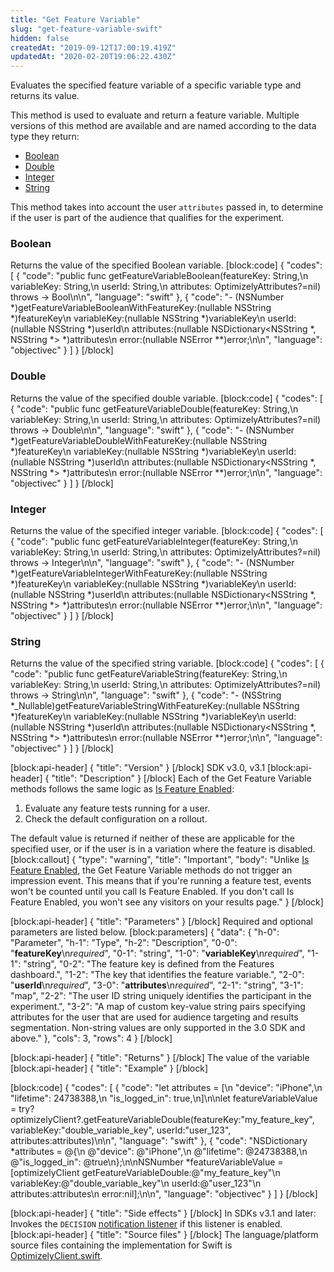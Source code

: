 ```yaml
---
title: "Get Feature Variable"
slug: "get-feature-variable-swift"
hidden: false
createdAt: "2019-09-12T17:00:19.419Z"
updatedAt: "2020-02-20T19:06:22.430Z"
---
```

Evaluates the specified feature variable of a specific variable type and returns its value.  

This method is used to evaluate and return a feature variable. Multiple versions of this method are available and are named according to the data type they return:
  * [Boolean](#section-boolean)
  * [Double](#section-double)
  * [Integer](#section-integer)
  * [String](#section-string)

This method takes into account the user `attributes` passed in, to determine if the user is part of the audience that qualifies for the experiment.

### Boolean

Returns the value of the specified Boolean variable.
[block:code]
{
  "codes": [
    {
      "code": "public func getFeatureVariableBoolean(featureKey: String,\n                                     variableKey: String,\n                                          userId: String,\n                                      attributes: OptimizelyAttributes?=nil) throws -> Bool\n\n",
      "language": "swift"
    },
    {
      "code": "- (NSNumber *)getFeatureVariableBooleanWithFeatureKey:(nullable NSString *)featureKey\n                       variableKey:(nullable NSString *)variableKey\n                            userId:(nullable NSString *)userId\n                        attributes:(nullable NSDictionary<NSString *, NSString *> *)attributes\n                        error:(nullable NSError **)error;\n\n",
      "language": "objectivec"
    }
  ]
}
[/block]
### Double

Returns the value of the specified double variable.
[block:code]
{
  "codes": [
    {
      "code": "public func getFeatureVariableDouble(featureKey: String,\n                                     variableKey: String,\n                                          userId: String,\n                                      attributes: OptimizelyAttributes?=nil) throws -> Double\n\n",
      "language": "swift"
    },
    {
      "code": "- (NSNumber *)getFeatureVariableDoubleWithFeatureKey:(nullable NSString *)featureKey\n                       variableKey:(nullable NSString *)variableKey\n                            userId:(nullable NSString *)userId\n                        attributes:(nullable NSDictionary<NSString *, NSString *> *)attributes\n                          error:(nullable NSError **)error;\n\n",
      "language": "objectivec"
    }
  ]
}
[/block]
### Integer

Returns the value of the specified integer variable.
[block:code]
{
  "codes": [
    {
      "code": "public func getFeatureVariableInteger(featureKey: String,\n                                     variableKey: String,\n                                          userId: String,\n                                      attributes: OptimizelyAttributes?=nil) throws -> Integer\n\n",
      "language": "swift"
    },
    {
      "code": "- (NSNumber *)getFeatureVariableIntegerWithFeatureKey:(nullable NSString *)featureKey\n                     variableKey:(nullable NSString *)variableKey\n                          userId:(nullable NSString *)userId\n                      attributes:(nullable NSDictionary<NSString *, NSString *> *)attributes\n                        error:(nullable NSError **)error;\n\n",
      "language": "objectivec"
    }
  ]
}
[/block]
### String

Returns the value of the specified string variable.
[block:code]
{
  "codes": [
    {
      "code": "public func getFeatureVariableString(featureKey: String,\n                                     variableKey: String,\n                                          userId: String,\n                                      attributes: OptimizelyAttributes?=nil) throws -> String\n\n",
      "language": "swift"
    },
    {
      "code": "- (NSString *_Nullable)getFeatureVariableStringWithFeatureKey:(nullable NSString *)featureKey\n                           variableKey:(nullable NSString *)variableKey\n                                userId:(nullable NSString *)userId\n                            attributes:(nullable NSDictionary<NSString *, NSString *> *)attributes\n                                 error:(nullable NSError **)error;\n\n",
      "language": "objectivec"
    }
  ]
}
[/block]

[block:api-header]
{
  "title": "Version"
}
[/block]
SDK v3.0, v3.1
[block:api-header]
{
  "title": "Description"
}
[/block]
Each of the Get Feature Variable methods follows the same logic as [Is Feature Enabled](doc:is-feature-enabled-swift):
1. Evaluate any feature tests running for a user.
2. Check the default configuration on a rollout.

The default value is returned if neither of these are applicable for the specified user, or if the user is in a variation where the feature is disabled.
[block:callout]
{
  "type": "warning",
  "title": "Important",
  "body": "Unlike [Is Feature Enabled](doc:is-feature-enabled-swift), the Get Feature Variable methods do not trigger an impression event. This means that if you're running a feature test, events won't be counted until you call Is Feature Enabled. If you don't call Is Feature Enabled, you won't see any visitors on your results page."
}
[/block]

[block:api-header]
{
  "title": "Parameters"
}
[/block]
Required and optional parameters are listed below.
[block:parameters]
{
  "data": {
    "h-0": "Parameter",
    "h-1": "Type",
    "h-2": "Description",
    "0-0": "**featureKey**\n*required*",
    "0-1": "string",
    "1-0": "**variableKey**\n*required*",
    "1-1": "string",
    "0-2": "The feature key is defined from the Features dashboard.",
    "1-2": "The key that identifies the feature variable.",
    "2-0": "**userId**\n*required*",
    "3-0": "**attributes**\n*required*",
    "2-1": "string",
    "3-1": "map",
    "2-2": "The user ID string uniquely identifies the participant in the experiment.",
    "3-2": "A map of custom key-value string pairs specifying attributes for the user that are used for audience targeting and results segmentation. Non-string values are only supported in the 3.0 SDK and above."
  },
  "cols": 3,
  "rows": 4
}
[/block]

[block:api-header]
{
  "title": "Returns"
}
[/block]
The value of the variable
[block:api-header]
{
  "title": "Example"
}
[/block]

[block:code]
{
  "codes": [
    {
      "code": "let attributes = [\n  \"device\": \"iPhone\",\n  \"lifetime\": 24738388,\n  \"is_logged_in\": true,\n]\n\nlet featureVariableValue = try? optimizelyClient?.getFeatureVariableDouble(featureKey:\"my_feature_key\", variableKey:\"double_variable_key\", userId:\"user_123\", attributes:attributes)\n\n",
      "language": "swift"
    },
    {
      "code": "NSDictionary *attributes = @{\n  @\"device\": @\"iPhone\",\n  @\"lifetime\": @24738388,\n  @\"is_logged_in\": @true\n};\n\nNSNumber *featureVariableValue = [optimizelyClient getFeatureVariableDouble:@\"my_feature_key\"\n                                                                variableKey:@\"double_variable_key\"\n                                                                     userId:@\"user_123\"\n                                                                 attributes:attributes\n                                  error:nil];\n\n",
      "language": "objectivec"
    }
  ]
}
[/block]

[block:api-header]
{
  "title": "Side effects"
}
[/block]
In SDKs v3.1 and later: Invokes the `DECISION` [notification listener](doc:set-up-notification-listener-swift) if this listener is enabled.
[block:api-header]
{
  "title": "Source files"
}
[/block]
The language/platform source files containing the implementation for Swift is [OptimizelyClient.swift](https://github.com/optimizely/swift-sdk/blob/master/OptimizelySDK/Optimizely/OptimizelyClient.swift).